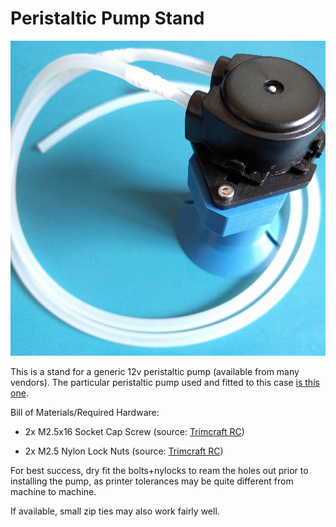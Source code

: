 # Peristaltic Pump Stand

![peristaltic casing](peristaltic_case.png)

This is a stand for a generic 12v peristaltic pump (available from many vendors). The particular peristaltic pump used and fitted to this case [is this one](https://www.adafruit.com/product/1150).

Bill of Materials/Required Hardware: 

* 2x M2.5x16 Socket Cap Screw (source: [Trimcraft RC](https://www.trimcraftaviationrc.com/index.php?route=product/product&product_id=199))

* 2x M2.5 Nylon Lock Nuts (source: [Trimcraft RC](https://www.trimcraftaviationrc.com/index.php?route=product/product&product_id=237))

For best success, dry fit the bolts+nylocks to ream the holes out prior to installing the pump, as printer tolerances may be quite different from machine to machine.

If available, small zip ties may also work fairly well.